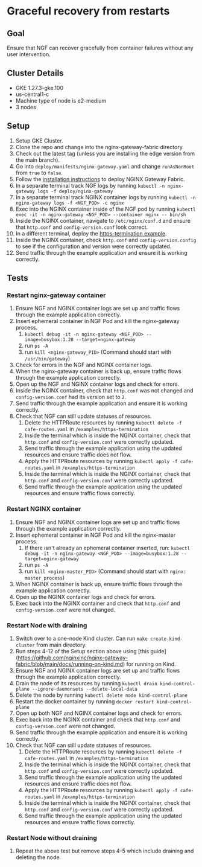 # Graceful recovery from restarts

## Goal
Ensure that NGF can recover gracefully from container failures without any user intervention.

## Cluster Details

- GKE 1.27.3-gke.100
- us-central1-c
- Machine type of node is e2-medium
- 3 nodes

## Setup

1. Setup GKE Cluster.
2. Clone the repo and change into the nginx-gateway-fabric directory.
3. Check out the latest tag (unless you are installing the edge version from the main branch).
4. Go into `deploy/manifests/nginx-gateway.yaml` and change `runAsNonRoot` from `true` to `false`.
5. Follow the [installation instructions](https://github.com/nginxinc/nginx-gateway-fabric/blob/main/docs/installation.md)
to deploy NGINX Gateway Fabric.
6. In a separate terminal track NGF logs by running `kubectl -n nginx-gateway logs -f deploy/nginx-gateway`
7. In a separate terminal track NGINX container logs by running
`kubectl -n nginx-gateway logs -f <NGF_POD> -c nginx`
8. Exec into the NGINX container inside of the NGF pod by running
`kubectl exec -it -n nginx-gateway <NGF_POD> --container nginx -- bin/sh`
9. Inside the NGINX container, navigate to `/etc/nginx/conf.d` and ensure that
`http.conf` and `config-version.conf` look correct.
10. In a different terminal, deploy the
[https-termination example](https://github.com/nginxinc/nginx-gateway-fabric/tree/main/examples/https-termination).
11. Inside the NGINX container, check `http.conf` and `config-version.config` to see
if the configuration and version were correctly updated.
12. Send traffic through the example application and ensure it is working correctly.

## Tests

### Restart nginx-gateway container

1. Ensure NGF and NGINX container logs are set up and traffic flows through the example application correctly.
2. Insert ephemeral container in NGF Pod and kill the nginx-gateway process.
    1. `kubectl debug -it -n nginx-gateway <NGF_POD> --image=busybox:1.28 --target=nginx-gateway`
    2. run `ps -A`
    3. run `kill <nginx-gateway_PID>` (Command should start with `/usr/bin/gateway`)
3. Check for errors in the NGF and NGINX container logs.
4. When the nginx-gateway container is back up, ensure traffic flows through the example application correctly.
5. Open up the NGF and NGINX container logs and check for errors.
6. Inside the NGINX container, check that `http.conf` was not changed and `config-version.conf` had its version set to `2`.
7. Send traffic through the example application and ensure it is working correctly.
8. Check that NGF can still update statuses of resources.
   1. Delete the HTTPRoute resources by running `kubectl delete -f cafe-routes.yaml` in `/examples/https-termination`
   2. Inside the terminal which is inside the NGINX container, check that `http.conf` and
   `config-version.conf` were correctly updated.
   3. Send traffic through the example application using the updated resources and ensure traffic does not flow.
   4. Apply the HTTPRoute resources by running `kubectl apply -f cafe-routes.yaml` in `/examples/https-termination`
   5. Inside the terminal which is inside the NGINX container, check that `http.conf` and
   `config-version.conf` were correctly updated.
   6. Send traffic through the example application using the updated resources and ensure traffic flows correctly.

### Restart NGINX container

1. Ensure NGF and NGINX container logs are set up and traffic flows through the example application correctly.
2. Insert ephemeral container in NGF Pod and kill the nginx-master process.
   1. If there isn't already an ephemeral container inserted, run:
   `kubectl debug -it -n nginx-gateway <NGF_POD> --image=busybox:1.28 --target=nginx-gateway`
   2. run `ps -A`
   3. run `kill <nginx-master_PID>` (Command should start with `nginx: master process`)
3. When NGINX container is back up, ensure traffic flows through the example application correctly.
4. Open up the NGINX container logs and check for errors.
5. Exec back into the NGINX container and check that `http.conf` and `config-version.conf` were not changed.

### Restart Node with draining

1. Switch over to a one-node Kind cluster. Can run `make create-kind-cluster` from main directory.
2. Run steps 4-12 of the Setup section above using [this guide]
(https://github.com/nginxinc/nginx-gateway-fabric/blob/main/docs/running-on-kind.md) for running on Kind.
3. Ensure NGF and NGINX container logs are set up and traffic flows through the example application correctly.
4. Drain the node of its resources by running `kubectl drain kind-control-plane --ignore-daemonsets --delete-local-data`
5. Delete the node by running `kubectl delete node kind-control-plane`
6. Restart the docker container by running `docker restart kind-control-plane`
7. Open up both NGF and NGINX container logs and check for errors.
8. Exec back into the NGINX container and check that `http.conf` and `config-version.conf` were not changed.
9. Send traffic through the example application and ensure it is working correctly.
10. Check that NGF can still update statuses of resources.
    1. Delete the HTTPRoute resources by running `kubectl delete -f cafe-routes.yaml` in `/examples/https-termination`
    2. Inside the terminal which is inside the NGINX container, check that `http.conf` and
    `config-version.conf` were correctly updated.
    3. Send traffic through the example application using the updated resources and ensure traffic does not flow.
    4. Apply the HTTPRoute resources by running `kubectl apply -f cafe-routes.yaml` in `/examples/https-termination`
    5. Inside the terminal which is inside the NGINX container, check that `http.conf` and
    `config-version.conf` were correctly updated.
    6. Send traffic through the example application using the updated resources and ensure traffic flows correctly.

### Restart Node without draining

1. Repeat the above test but remove steps 4-5 which include draining and deleting the node.
